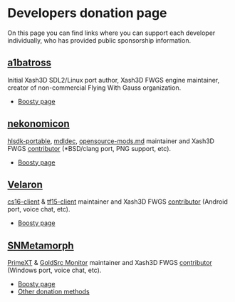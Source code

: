 # Developers donation page

On this page you can find links where you can support each developer individually, who has provided public sponsorship information.

## [a1batross](https://github.com/a1batross)

Initial Xash3D SDL2/Linux port author, Xash3D FWGS engine maintainer, creator of non-commercial Flying With Gauss organization.

* [Boosty page](https://boosty.to/a1ba)

## [nekonomicon](https://github.com/nekonomicon)

[hlsdk-portable](https://github.com/FWGS/hlsdk-portable), [mdldec](../utils/mdldec), [opensource-mods.md](opensource-mods.md) maintainer and Xash3D FWGS [contributor](https://github.com/FWGS/xash3d-fwgs/commits?author=nekonomicon) (*BSD/clang port, PNG support, etc).

* [Boosty page](https://boosty.to/nekonomicon)

## [Velaron](https://github.com/Velaron)

[cs16-client](https://github.com/Velaron/cs16-client) & [tf15-client](https://github.com/Velaron/tf15-client) maintainer and Xash3D FWGS [contributor](https://github.com/FWGS/xash3d-fwgs/commits?author=Velaron) (Android port, voice chat, etc).

* [Boosty page](https://boosty.to/velaron)

## [SNMetamorph](https://github.com/SNMetamorph)

[PrimeXT](https://github.com/SNMetamorph/PrimeXT) & [GoldSrc Monitor](https://github.com/SNMetamorph/goldsrc-monitor) maintainer and Xash3D FWGS [contributor](https://github.com/FWGS/xash3d-fwgs/commits?author=SNMetamorph) (Windows port, voice chat, etc).

* [Boosty page](https://boosty.to/snmetamorph)
* [Other donation methods](https://snmetamorph.github.io/donate)

